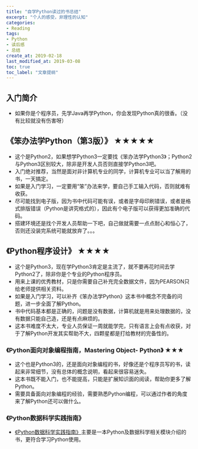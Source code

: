 ```yaml
---
title: "自学Python读过的书总结"
excerpt: "个人的感受，非理性的认知"
categories:
- Reading
tags:
- Python
- 读后感
- 总结
create_at: 2019-02-18
last_modified_at: 2019-03-08
toc: true
toc_label: "文章提纲"
---
```


## 入门简介
* 如果你是个程序员，先学Java再学Python，你会发现Python真的很香。（没有比较就没有伤害呀）


## 《笨办法学Python（第3版）》 ★★★★★
* 这个是Python2，如果想学Python3一定要找《笨办法学Python3》；Python2与Python3区别较大，除非是开发人员否则直接学Python3吧。
* 入门绝对推荐，当然是面对非计算机专业的同学，计算机专业可以当了解用的书，一天搞定。
* 如果是入门学习，一定要用“笨”办法来学，要自己手工输入代码，否则就难有收获。
* 尽可能找到电子版，因为书中代码可能有误，或者是字母印刷错误，或者是格式排版错误（Python是讲究格式的），因此有个电子版可以获得更加准确的代码。
* 搭建环境还是找个开发人员帮助一下吧，自己做就需要一点点耐心和恒心了，否则还没装完系统可能就放弃了。。。



## 《Python程序设计》 ★★★★
* 这个是Python3，现在学Python3肯定是主流了，就不要再花时间去学Python2了，除非你是个专业的Python程序员。
* 用来上课的优秀教材，只是你需要自己补充完全数据文件，因为PEARSON只给老师提供相关资料。
* 如果是入门学习，可以补齐《笨办法学Python》这本书中概念不完备的问题，进一步全面了解Python。
* 书中代码基本都是正确的，问题是没有数据，计算机就是用来处理数据的，没有数据只能自己造，还是有点麻烦的。
* 这本书难度不太大，专业人员保证一周就能学完，只有语言上会有点收获，对于了解Python开发其实帮助不大，四颗星都是打给教材的完备性的。

### 《Python面向对象编程指南，Mastering Object- Python》 ★★★
* 这个也是Python3的，还是面向对象编程的书，好像还是个程序员写的书，读起来非常细节，没有总体的概念说明，看起来很容易迷失。
* 这本书既不能入门，也不能提高，只能是扩展知识面的阅读，帮助你更多了解Python。
* 需要具备面向对象编程的经验，需要熟悉Python编程，可以通过作者的角度来了解Python还可以做什么。

### 《Python数据科学实践指南》
* [《Python数据科学实践指南》](https://zhuyuanxiang.github.io/coding/Python数据科学实践指南-读书-笔记/)主要是一本Python及数据科学相关模块介绍的书，更符合学习Python使用。